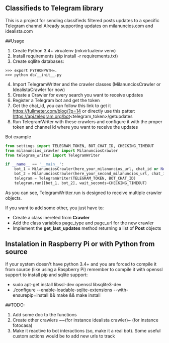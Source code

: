 ## Classifieds to Telegram library

This is a project for sending classifieds filtered posts updates to a specific Telegram channel
Already supporting updates on milanuncios.com and idealista.com

##Usage
1. Create Python 3.4+ virualenv (mkvirtualenv venv)
2. Install requirements (pip install -r requirements.txt)
3. Create sqllite databases:
```
>>> export PYTHONPATH=.
>>> python db/__init__.py
```
4. Import TelegramWritter and the crawler classes (MilanunciosCrawler or IdealistaCrawler for now)
5. Create a Crawler for every search you want to receive updates
6. Register a Telegram bot and get the token
7. Get the chat_id, you can follow this link to get it https://fullmeter.com/blog/?p=14 or directly use this patter:
  https://api.telegram.org/bot<telegram_token>/getupdates
8. Run TelegramWriter with these crawlers and configure it with the proper token and channel id where you want to receive the updates

Bot example
```python
from settings import TELEGRAM_TOKEN, BOT_CHAT_ID, CHECKING_TIMEOUT
from milanuncios_crawler import MilanunciosCrawler
from telegram_writer import TelegramWriter

if __name__ == '__main__':
    bot_1 = MilanunciosCrawler(here_your_milanuncios_url, chat_id or None)
    bot_2 = MilanunciosCrawler(here_your_second_milanuncios_url, chat_id or None)
    telegram = TelegramWriter(TELEGRAM_TOKEN, BOT_CHAT_ID)
    telegram.run([bot_1, bot_2], wait_seconds=CHECKING_TIMEOUT)
```

As you can see, TelegramWritter.run is designed to receive multiple crawler objects. 

If you want to add some other, you just have to:
* Create a class inereted from __Crawler__ 
* Add the class variables page_type and page_url for the new crawler
* Implement the __get_last_updates__ method returning a list of __Post__ objects


## Instalation in Raspberry Pi or with Python from source
If your system doesn't have python 3.4+ and you are forced to compile it from source (like using a Raspberry Pi) remember to compile it with openssl support to install pip and sqlite support:
* sudo apt-get install libssl-dev openssl libsqlite3-dev
* ./configure --enable-loadable-sqlite-extensions --with-ensurepip=install && make && make install

##TODO:
1. Add some doc to the functions
2. Create other crawlers ~~(for instance idealista crawler)~ (for instance fotocasa)
3. Make it reactive to bot interactions (so, make it a real bot). Some useful custom actions would be to add new urls to track